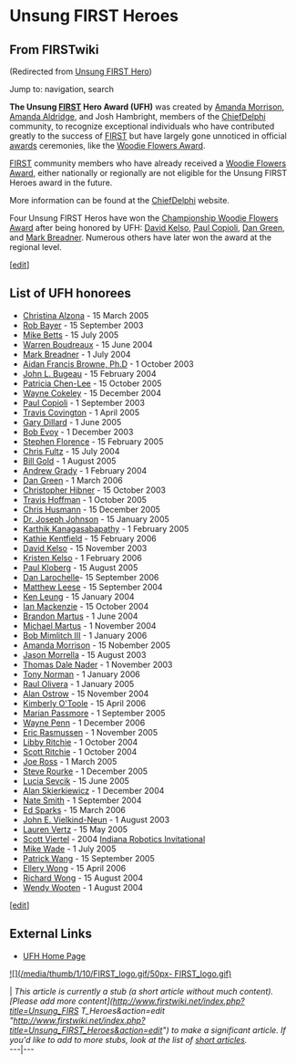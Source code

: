 # Unsung FIRST Heroes

## From FIRSTwiki

(Redirected from [Unsung FIRST Hero](/index.php?title=Unsung_FIRST_Hero&redirect=no "Unsung FIRST Hero"))

Jump to: navigation, search

**The Unsung [FIRST](first) Hero Award (UFH)** was created by [Amanda Morrison](User:Amanda_Morrison "User:Amanda Morrison"), [Amanda Aldridge](/index.php?title=Amanda_Aldridge&action=edit "Amanda Aldridge"), and Josh Hambright, members of the [ChiefDelphi](ChiefDelphi "ChiefDelphi") community, to recognize exceptional individuals who have contributed greatly to the success of [FIRST](first) but have largely gone unnoticed in official [awards](Awards "Awards") ceremonies, like the [Woodie Flowers Award](Woodie_Flowers_Award "Woodie Flowers Award").

[FIRST](first) community members who have already received a [Woodie Flowers Award](Woodie_Flowers_Award "Woodie Flowers
Award"), either nationally or regionally are not eligible for the Unsung FIRST Heroes award in the future.

More information can be found at the [ChiefDelphi](ChiefDelphi "ChiefDelphi") website.

Four Unsung FIRST Heros have won the [Championship Woodie Flowers Award](Woodie_Flowers_Award "Woodie Flowers Award") after being honored by UFH: [David Kelso](David_Kelso "David Kelso"), [Paul Copioli](Paul_Copioli "Paul Copioli"), [Dan Green](/index.php?title=Dan_Green&action=edit "Dan Green"), and [Mark Breadner](/index.php?title=Mark_Breadner&action=edit "Mark Breadner"). Numerous others have later won the award at the regional level.

[[edit](/index.php?title=Unsung_FIRST_Heroes&action=edit&section=1 "Edit
section: List of UFH honorees")]

## List of UFH honorees

- [Christina Alzona](/index.php?title=Christina_Alzona&action=edit "Christina Alzona") - 15 March 2005
- [Rob Bayer](/index.php?title=Rob_Bayer&action=edit "Rob Bayer") - 15 September 2003
- [Mike Betts](/index.php?title=Mike_Betts&action=edit "Mike Betts") - 15 July 2005
- [Warren Boudreaux](/index.php?title=Warren_Boudreaux&action=edit "Warren Boudreaux") - 15 June 2004
- [Mark Breadner](/index.php?title=Mark_Breadner&action=edit "Mark Breadner") - 1 July 2004
- [Aidan Francis Browne, Ph.D](/index.php?title=Aidan_Browne&action=edit "Aidan Browne") - 1 October 2003
- [John L. Bugeau](/index.php?title=John_Bugeau&action=edit "John Bugeau") - 15 February 2004
- [Patricia Chen-Lee](/index.php?title=Patricia_Chen-Lee&action=edit "Patricia Chen-Lee") - 15 October 2005
- [Wayne Cokeley](/index.php?title=Wayne_Cokeley&action=edit "Wayne Cokeley") - 15 December 2004
- [Paul Copioli](Paul_Copioli "Paul Copioli") - 1 September 2003
- [Travis Covington](/index.php?title=Travis_Covington&action=edit "Travis Covington") - 1 April 2005
- [Gary Dillard](/index.php?title=Gary_Dillard&action=edit "Gary Dillard") - 1 June 2005
- [Bob Evoy](/index.php?title=Bob_Evoy&action=edit "Bob Evoy") - 1 December 2003
- [Stephen Florence](/index.php?title=Stephen_Florence&action=edit "Stephen Florence") - 15 February 2005
- [Chris Fultz](Chris_Fultz "Chris Fultz") - 15 July 2004
- [Bill Gold](/index.php?title=Bill_Gold&action=edit "Bill Gold") - 1 August 2005
- [Andrew Grady](/index.php?title=Andrew_Grady&action=edit "Andrew Grady") - 1 February 2004
- [Dan Green](/index.php?title=Dan_Green&action=edit "Dan Green") - 1 March 2006
- [Christopher Hibner](/index.php?title=Christopher_Hibner&action=edit "Christopher Hibner") - 15 October 2003
- [Travis Hoffman](/index.php?title=Travis_Hoffman&action=edit "Travis Hoffman") - 1 October 2005
- [Chris Husmann](/index.php?title=Chris_Husmann&action=edit "Chris Husmann") - 15 December 2005
- [Dr. Joseph Johnson](/index.php?title=Dr._Joseph_Johnson&action=edit "Dr. Joseph Johnson") - 15 January 2005
- [Karthik Kanagasabapathy](Karthik_Kanagasabapathy "Karthik Kanagasabapathy") - 1 February 2005
- [Kathie Kentfield](/index.php?title=Kathie_Kentfield&action=edit "Kathie Kentfield") - 15 February 2006
- [David Kelso](David_Kelso "David Kelso") - 15 November 2003
- [Kristen Kelso](/index.php?title=Kristen_Kelso&action=edit "Kristen Kelso") - 1 February 2006
- [Paul Kloberg](/index.php?title=Paul_Kloberg&action=edit "Paul Kloberg") - 15 August 2005
- [Dan Larochelle](/index.php?title=Dan_Larochelle&action=edit "Dan Larochelle")- 15 September 2006
- [Matthew Leese](/index.php?title=Matthew_Leese&action=edit "Matthew Leese") - 15 September 2004
- [Ken Leung](/index.php?title=Ken_Leung&action=edit "Ken Leung") - 15 January 2004
- [Ian Mackenzie](/index.php?title=Ian_Mackenzie&action=edit "Ian Mackenzie") - 15 October 2004
- [Brandon Martus](Brandon_Martus "Brandon Martus") - 1 June 2004
- [Michael Martus](/index.php?title=Michael_Martus&action=edit "Michael Martus") - 1 November 2004
- [Bob Mimlitch III](/index.php?title=Bob_Mimlitch_III&action=edit "Bob Mimlitch III") - 1 January 2006
- [Amanda Morrison](User:Amanda_Morrison "User:Amanda Morrison") - 15 Nobember 2005
- [Jason Morrella](/index.php?title=Jason_Morrella&action=edit "Jason Morrella") - 15 August 2003
- [Thomas Dale Nader](/index.php?title=Thomas_Nader&action=edit "Thomas Nader") - 1 November 2003
- [Tony Norman](/index.php?title=Tony_Norman&action=edit "Tony Norman") - 1 January 2006
- [Raul Olivera](/index.php?title=Raul_Olivera&action=edit "Raul Olivera") - 1 January 2005
- [Alan Ostrow](/index.php?title=Alan_Ostrow&action=edit "Alan Ostrow") - 15 November 2004
- [Kimberly O'Toole](Kimberly_O%27Toole "Kimberly O'Toole") - 15 April 2006
- [Marian Passmore](/index.php?title=Marian_Passmore&action=edit "Marian Passmore") - 1 September 2005
- [Wayne Penn](/index.php?title=Wayne_Penn&action=edit "Wayne Penn") - 1 December 2006
- [Eric Rasmussen](/index.php?title=Eric_Rasmussen&action=edit "Eric Rasmussen") - 1 November 2005
- [Libby Ritchie](/index.php?title=Libby_Ritchie&action=edit "Libby Ritchie") - 1 October 2004
- [Scott Ritchie](Scott_Ritchie "Scott Ritchie") - 1 October 2004
- [Joe Ross](Joe_Ross "Joe Ross") - 1 March 2005
- [Steve Rourke](Steve_Rourke "Steve Rourke") - 1 December 2005
- [Lucia Sevcik](/index.php?title=Lucia_Sevcik&action=edit "Lucia Sevcik") - 15 June 2005
- [Alan Skierkiewicz](/index.php?title=Alan_Skierkiewicz&action=edit "Alan Skierkiewicz") - 1 December 2004
- [Nate Smith](Nate_Smith "Nate Smith") - 1 September 2004
- [Ed Sparks](/index.php?title=Ed_Sparks&action=edit "Ed Sparks") - 15 March 2006
- [John E. Vielkind-Neun](John_V-Neun "John V-Neun") - 1 August 2003
- [Lauren Vertz](/index.php?title=Lauren_Vertz&action=edit "Lauren Vertz") - 15 May 2005
- [Scott Viertel](/index.php?title=Scott_Viertel&action=edit "Scott Viertel") - 2004 [Indiana Robotics Invitational](Indiana_Robotics_Invitational "Indiana Robotics Invitational")
- [Mike Wade](/index.php?title=Mike_Wade&action=edit "Mike Wade") - 1 July 2005
- [Patrick Wang](/index.php?title=Patrick_Wang&action=edit "Patrick Wang") - 15 September 2005
- [Ellery Wong](/index.php?title=Ellery_Wong&action=edit "Ellery Wong") - 15 April 2006
- [Richard Wong](/index.php?title=Richard_Wong&action=edit "Richard Wong") - 15 August 2004
- [Wendy Wooten](/index.php?title=Wendy_Wooten&action=edit "Wendy Wooten") - 1 August 2004

[[edit](/index.php?title=Unsung_FIRST_Heroes&action=edit&section=2 "Edit
section: External Links")]

## External Links

- [UFH Home Page](http://www.chiefdelphi.com/forums/ufh.php "http://www.chiefdelphi.com/forums/ufh.php")

[![](/media/thumb/1/10/FIRST_logo.gif/50px-
FIRST_logo.gif)](Image:FIRST_logo.gif)

| _This article is currently a stub (a short article without much content). [Please add more content](http://www.firstwiki.net/index.php?title=Unsung_FIRS
T_Heroes&action=edit "http://www.firstwiki.net/index.php?title=Unsung_FIRST_Heroes&action=edit") to make a significant article. If you'd like to add to more stubs, look at the list of [short articles](Special:Shortpages "Special:Shortpages")._<br>
---|---
